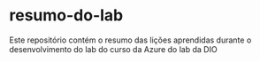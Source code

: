 # resumo-do-lab
Este repositório contém o resumo das lições aprendidas durante o desenvolvimento do lab do curso da Azure do lab da DIO
